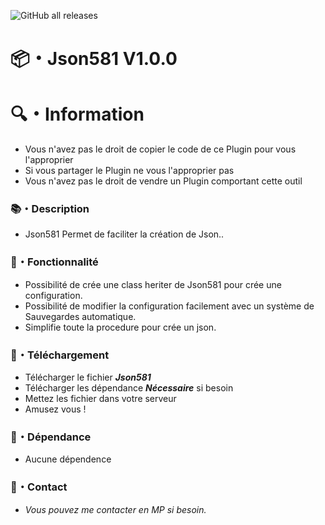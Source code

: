 ![GitHub all releases](https://img.shields.io/github/downloads/Shape581/Json581/total)

# :package:・Json581 V1.0.0

# 🔍・Information

- Vous n'avez pas le droit de copier le code de ce Plugin pour vous l'approprier
- Si vous partager le Plugin ne vous l'approprier pas
- Vous n'avez pas le droit de vendre un Plugin comportant cette outil

### :books:・Description

- Json581 Permet de faciliter la création de Json..

### :toolbox:・Fonctionnalité

- Possibilité de crée une class heriter de Json581 pour crée une configuration.
- Possibilité de modifier la configuration facilement avec un système de Sauvegardes automatique.
- Simplifie toute la procedure pour crée un json.

### :link:・Téléchargement

- Télécharger le fichier ***Json581***
- Télécharger les dépendance ***Nécessaire*** si besoin
- Mettez les fichier dans votre serveur
- Amusez vous !

### :link:・Dépendance

- Aucune dépendence

### :speech_balloon:・Contact

- *Vous pouvez me contacter en MP si besoin.*
